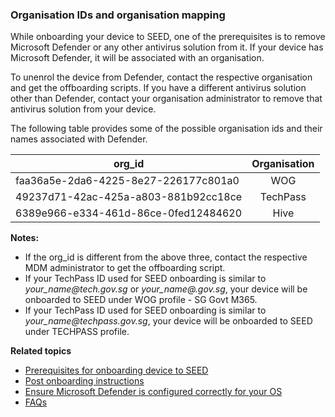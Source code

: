 ### Organisation IDs and organisation mapping

While onboarding your device to SEED, one of the prerequisites is to remove Microsoft Defender or any other antivirus solution from it. If your device has Microsoft Defender, it will be associated with an organisation.

To unenrol the device from Defender, contact the respective organisation and get the offboarding scripts. If you have a different antivirus solution other than Defender, contact your organisation administrator to remove that antivirus solution from your device.

The following table provides some of the possible organisation ids and their names associated with Defender.


| org_id  | Organisation |
| ------------- |:-------------:|
| faa36a5e-2da6-4225-8e27-226177c801a0      | WOG     |
| 49237d71-42ac-425a-a803-881b92cc18ce  | TechPass    |
| 6389e966-e334-461d-86ce-0fed12484620      | Hive     |


<div class="warn">
<p><b>Notes:</b></p>
<ul>
<li>If the org_id is different from the above three, contact the respective MDM administrator to get the offboarding script.</li>
<li>If your TechPass ID used for SEED onboarding is similar to <em>your_name<span>@</span>tech.gov.sg</em> or <em>your_name<span>@</span><agency>.gov.sg</em>, your device will be onboarded to SEED under WOG profile - SG Govt M365.</li>
<li>If your TechPass ID used for SEED onboarding is similar to <em>your_name<span>@</span>techpass.gov.sg</em>, your device will be onboarded to SEED under TECHPASS profile.</li>
</ul>
</div>



**Related topics**
- [Prerequisites for onboarding device to SEED](prerequisites-for-onboarding)
- [Post onboarding instructions](post-onboarding-instructions/post-onboarding-steps-and-verification)
- [Ensure Microsoft Defender is configured correctly for your OS](verify-microsoft-defender-is-configured-correctly-for-your-os)
- [FAQs](faqs/seed-faqs)
